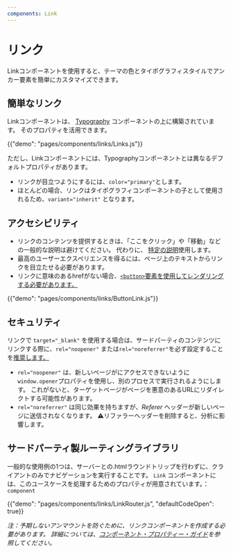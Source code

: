 ```yaml
---
components: Link
---
```


# リンク

<p class="description">Linkコンポーネントを使用すると、テーマの色とタイポグラフィスタイルでアンカー要素を簡単にカスタマイズできます。</p>

## 簡単なリンク

Linkコンポーネントは、 [Typography](/api/typography/) コンポーネントの上に構築されています。 そのプロパティを活用できます。

{{"demo": "pages/components/links/Links.js"}}

ただし、Linkコンポーネントには、Typographyコンポーネントとは異なるデフォルトプロパティがあります。

- リンクが目立つようにするには、`color="primary"`とします。
- ほとんどの場合、リンクはタイポグラフィコンポーネントの子として使用されるため、`variant="inherit"` となります。

## アクセシビリティ

- リンクのコンテンツを提供するときは、「ここをクリック」や「移動」などの一般的な説明は避けてください。 代わりに、 [特定の説明](https://developers.google.com/web/tools/lighthouse/audits/descriptive-link-text)使用します。
- 最高のユーザーエクスペリエンスを得るには、ページ上のテキストからリンクを目立たせる必要があります。
- リンクに意味のあるhrefがない場合、[`<button>`要素を使用してレンダリングする必要があります。](https://github.com/evcohen/eslint-plugin-jsx-a11y/blob/master/docs/rules/anchor-is-valid.md)

{{"demo": "pages/components/links/ButtonLink.js"}}

## セキュリティ

リンクで `target="_blank"` を使用する場合は、サードパーティのコンテンツにリンクする際に、`rel="noopener"` または`rel="noreferrer"`を必ず設定することを[推奨します。](https://developers.google.com/web/tools/lighthouse/audits/noopener)

- `rel="noopener"` は、新しいページがにアクセスできないように`window.opener`プロパティを使用し、別のプロセスで実行されるようにします。 これがないと、ターゲットページがページを悪意のあるURLにリダイレクトする可能性があります。
- `rel="noreferrer"` は同じ効果を持ちますが、*Referer* ヘッダーが新しいページに送信されなくなります。 ⚠️リファラーヘッダーを削除すると、分析に影響します。

## サードパーティ製ルーティングライブラリ

一般的な使用例の1つは、サーバーとの.htmlラウンドトリップを行わずに、クライアントのみでナビゲーションを実行することです。 `Link` コンポーネントには、このユースケースを処理するためのプロパティが用意されています。：`component`

{{"demo": "pages/components/links/LinkRouter.js", "defaultCodeOpen": true}}

*注：予期しないアンマウントを防ぐために、リンクコンポーネントを作成する必要があります。 詳細については、<a href=「/guides/composition/#component-property」>コンポーネント・プロパティー・ガイド</a>を参照してください。*